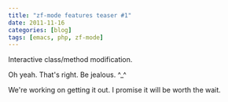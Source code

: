 ```yaml
---
title: "zf-mode features teaser #1"
date: 2011-11-16
categories: [blog]
tags: [emacs, php, zf-mode]
---
```

Interactive class/method modification.

Oh yeah. That's right. Be jealous. ^_^

We're working on getting it out. I promise it will be worth the wait.

